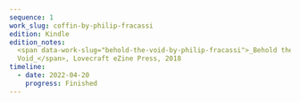 ```yaml
---
sequence: 1
work_slug: coffin-by-philip-fracassi
edition: Kindle
edition_notes:
  <span data-work-slug="behold-the-void-by-philip-fracassi">_Behold the
  Void_</span>, Lovecraft eZine Press, 2018
timeline:
  - date: 2022-04-20
    progress: Finished
---
```

